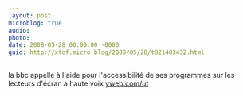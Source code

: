 ```yaml
---
layout: post
microblog: true
audio: 
photo: 
date: 2008-05-28 00:00:00 -0000
guid: http://xtof.micro.blog/2008/05/28/t821483432.html
---
```

la bbc appelle à l'aide pour l'accessibilité de ses programmes sur les lecteurs d'écran à haute voix [yweb.com/ut](http://yweb.com/ut)
